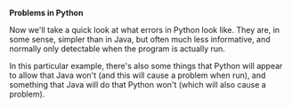 <b>Problems in Python</b>

Now we'll take a quick look at what errors in Python look like. They are, in some sense, simpler than in Java, but often much less informative, and normally only detectable when the program is actually run.

In this particular example, there's also some things that Python will appear to allow that Java won't (and this will cause a problem when run), and something that Java will do that Python won't (which will also cause a problem).